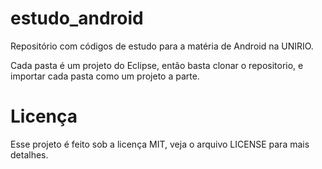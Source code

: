 estudo_android
==============

Repositório com códigos de estudo para a matéria de Android na UNIRIO.

Cada pasta é um projeto do Eclipse, então basta clonar o repositorio, e importar cada pasta como um projeto a parte.

Licença
=======
Esse projeto é feito sob a licença MIT, veja o arquivo LICENSE para mais detalhes.

